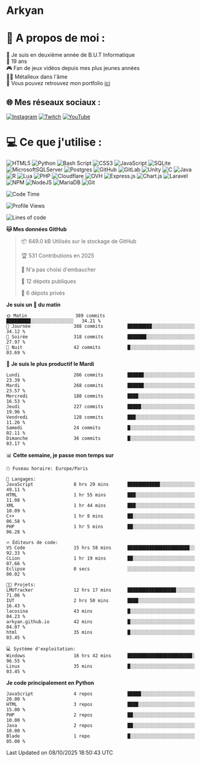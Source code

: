 # Arkyan
 # 💫 A propos de moi :
📖 Je suis en deuxième année de B.U.T Informatique  
🎂 19 ans  
🎮 Fan de jeux vidéos depuis mes plus jeunes années  
🤘🏻 Métalleux dans l'âme  
📕 Vous pouvez retrouvez mon portfolio [ici](https://arkyanportfolio.netlify.app/)

## 🌐 Mes réseaux sociaux :
[![Instagram](https://img.shields.io/badge/Instagram-%23E4405F.svg?logo=Instagram&logoColor=white)](https://instagram.com/arkyan25) [![Twitch](https://img.shields.io/badge/Twitch-%239146FF.svg?logo=Twitch&logoColor=white)](https://twitch.tv/arkyan_) [![YouTube](https://img.shields.io/badge/YouTube-%23FF0000.svg?logo=YouTube&logoColor=white)](https://youtube.com/@arkyan_) 

# 💻 Ce que j'utilise :
![HTML5](https://img.shields.io/badge/html5-%23E34F26.svg?style=for-the-badge&logo=html5&logoColor=white) ![Python](https://img.shields.io/badge/python-3670A0?style=for-the-badge&logo=python&logoColor=ffdd54) ![Bash Script](https://img.shields.io/badge/bash_script-%23121011.svg?style=for-the-badge&logo=gnu-bash&logoColor=white) ![CSS3](https://img.shields.io/badge/css3-%231572B6.svg?style=for-the-badge&logo=css3&logoColor=white) ![JavaScript](https://img.shields.io/badge/javascript-%23323330.svg?style=for-the-badge&logo=javascript&logoColor=%23F7DF1E) ![SQLite](https://img.shields.io/badge/sqlite-%2307405e.svg?style=for-the-badge&logo=sqlite&logoColor=white) ![MicrosoftSQLServer](https://img.shields.io/badge/Microsoft%20SQL%20Server-CC2927?style=for-the-badge&logo=microsoft%20sql%20server&logoColor=white) ![Postgres](https://img.shields.io/badge/postgres-%23316192.svg?style=for-the-badge&logo=postgresql&logoColor=white) ![GitHub](https://img.shields.io/badge/github-%23121011.svg?style=for-the-badge&logo=github&logoColor=white) ![GitLab](https://img.shields.io/badge/gitlab-%23181717.svg?style=for-the-badge&logo=gitlab&logoColor=white) ![Unity](https://img.shields.io/badge/unity-%23000000.svg?style=for-the-badge&logo=unity&logoColor=white)  ![C](https://img.shields.io/badge/c-%2300599C.svg?style=for-the-badge&logo=c&logoColor=white) ![Java](https://img.shields.io/badge/java-%23ED8B00.svg?style=for-the-badge&logo=openjdk&logoColor=white) ![R](https://img.shields.io/badge/r-%23276DC3.svg?style=for-the-badge&logo=r&logoColor=white)
![Lua](https://img.shields.io/badge/lua-%232C2D72.svg?style=for-the-badge&logo=lua&logoColor=white) ![PHP](https://img.shields.io/badge/php-%23777BB4.svg?style=for-the-badge&logo=php&logoColor=white) ![Cloudflare](https://img.shields.io/badge/Cloudflare-F38020?style=for-the-badge&logo=Cloudflare&logoColor=white) ![OVH](https://img.shields.io/badge/ovh-%23123F6D.svg?style=for-the-badge&logo=ovh&logoColor=#123F6D) ![Express.js](https://img.shields.io/badge/express.js-%23404d59.svg?style=for-the-badge&logo=express&logoColor=%2361DAFB) ![Chart.js](https://img.shields.io/badge/chart.js-F5788D.svg?style=for-the-badge&logo=chart.js&logoColor=white) ![Laravel](https://img.shields.io/badge/laravel-%23FF2D20.svg?style=for-the-badge&logo=laravel&logoColor=white) ![NPM](https://img.shields.io/badge/NPM-%23CB3837.svg?style=for-the-badge&logo=npm&logoColor=white) ![NodeJS](https://img.shields.io/badge/node.js-6DA55F?style=for-the-badge&logo=node.js&logoColor=white) ![MariaDB](https://img.shields.io/badge/MariaDB-003545?style=for-the-badge&logo=mariadb&logoColor=white) ![Git](https://img.shields.io/badge/git-%23F05033.svg?style=for-the-badge&logo=git&logoColor=white)

<!--START_SECTION:waka-->
![Code Time](http://img.shields.io/badge/Code%20Time-434%20hrs%2014%20mins-blue)

![Profile Views](http://img.shields.io/badge/Vues%20du%20profil-0-blue)

![Lines of code](https://img.shields.io/badge/Depuis%20Hello%20World%2C%20j%27ai%20%C3%A9crit-4.1%20million%20Lignes%20de%20code-blue)

**🐱 Mes données GitHub** 

> 📦 649.0 kB Utilisés sur le stockage de GitHub 
 > 
> 🏆 531 Contributions en 2025
 > 
> 🚫 N'a pas choisi d'embaucher
 > 
> 📜 12 dépots publiques 
 > 
> 🔑 6 dépots privés 
 > 
**Je suis un 🐤 du matin** 

```text
🌞 Matin                  389 commits         █████████░░░░░░░░░░░░░░░░   34.21 % 
🌆 Journée                388 commits         █████████░░░░░░░░░░░░░░░░   34.12 % 
🌃 Soirée                 318 commits         ███████░░░░░░░░░░░░░░░░░░   27.97 % 
🌙 Nuit                   42 commits          █░░░░░░░░░░░░░░░░░░░░░░░░   03.69 % 
```
📅 **Je suis le plus productif le Mardi** 

```text
Lundi                    266 commits         ██████░░░░░░░░░░░░░░░░░░░   23.39 % 
Mardi                    268 commits         ██████░░░░░░░░░░░░░░░░░░░   23.57 % 
Mercredi                 188 commits         ████░░░░░░░░░░░░░░░░░░░░░   16.53 % 
Jeudi                    227 commits         █████░░░░░░░░░░░░░░░░░░░░   19.96 % 
Vendredi                 128 commits         ███░░░░░░░░░░░░░░░░░░░░░░   11.26 % 
Samedi                   24 commits          █░░░░░░░░░░░░░░░░░░░░░░░░   02.11 % 
Dimanche                 36 commits          █░░░░░░░░░░░░░░░░░░░░░░░░   03.17 % 
```


📊 **Cette semaine, je passe mon temps sur** 

```text
🕑︎ Fuseau horaire: Europe/Paris

💬 Langages: 
JavaScript               8 hrs 29 mins       ████████████░░░░░░░░░░░░░   49.11 % 
HTML                     1 hr 55 mins        ███░░░░░░░░░░░░░░░░░░░░░░   11.08 % 
XML                      1 hr 44 mins        ███░░░░░░░░░░░░░░░░░░░░░░   10.09 % 
C++                      1 hr 8 mins         ██░░░░░░░░░░░░░░░░░░░░░░░   06.58 % 
PHP                      1 hr 5 mins         ██░░░░░░░░░░░░░░░░░░░░░░░   06.28 % 

🔥 Éditeurs de code: 
VS Code                  15 hrs 58 mins      ███████████████████████░░   92.33 % 
CLion                    1 hr 19 mins        ██░░░░░░░░░░░░░░░░░░░░░░░   07.66 % 
Eclipse                  0 secs              ░░░░░░░░░░░░░░░░░░░░░░░░░   00.02 % 

🐱‍💻 Projets: 
LMUTracker               12 hrs 17 mins      ██████████████████░░░░░░░   71.06 % 
IUT                      2 hrs 50 mins       ████░░░░░░░░░░░░░░░░░░░░░   16.43 % 
lacosina                 43 mins             █░░░░░░░░░░░░░░░░░░░░░░░░   04.23 % 
arkyan.github.io         42 mins             █░░░░░░░░░░░░░░░░░░░░░░░░   04.07 % 
html                     35 mins             █░░░░░░░░░░░░░░░░░░░░░░░░   03.45 % 

💻 Système d'exploitation: 
Windows                  16 hrs 42 mins      ████████████████████████░   96.55 % 
Linux                    35 mins             █░░░░░░░░░░░░░░░░░░░░░░░░   03.45 % 
```

**Je code principalement en Python** 

```text
JavaScript               4 repos             █████░░░░░░░░░░░░░░░░░░░░   20.00 % 
HTML                     3 repos             ████░░░░░░░░░░░░░░░░░░░░░   15.00 % 
PHP                      2 repos             ██░░░░░░░░░░░░░░░░░░░░░░░   10.00 % 
Java                     2 repos             ██░░░░░░░░░░░░░░░░░░░░░░░   10.00 % 
Blade                    1 repo              █░░░░░░░░░░░░░░░░░░░░░░░░   05.00 % 
```




 Last Updated on 08/10/2025 18:50:43 UTC
<!--END_SECTION:waka-->

<!--START_SECTION:SHOW_PROJECTS-->
<!--END_SECTION:SHOW_PROJECTS-->

<!--START_SECTION:SHOW_LINES_OF_CODE-->
<!--END_SECTION:SHOW_LINES_OF_CODE-->

<!--START_SECTION:SHOW_TOTAL_CODE_TIME-->
<!--END_SECTION:SHOW_TOTAL_CODE_TIME-->

<!--START_SECTION:SHOW_PROFILE_VIEWS-->
<!--END_SECTION:SHOW_PROFILE_VIEWS-->

<!--START_SECTION:SHOW_COMMIT-->
<!--END_SECTION:SHOW_COMMIT-->

<!--START_SECTION:SHOW_DAYS_OF_WEEK-->
<!--END_SECTION:SHOW_DAYS_OF_WEEK-->

<!--START_SECTION:SHOW_LANGUAGE-->
<!--END_SECTION:SHOW_LANGUAGE-->

<!--START_SECTION:SHOW_TIMEZONE-->
<!--END_SECTION:SHOW_TIMEZONE-->

<!--START_SECTION:SHOW_LANGUAGE_PER_REPO-->
<!--END_SECTION:SHOW_LANGUAGE_PER_REPO-->

<!--START_SECTION:SHOW_SHORT_INFO-->
<!--END_SECTION:SHOW_SHORT_INFO-->
